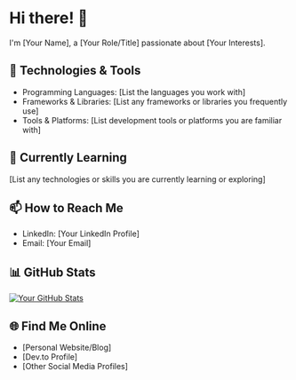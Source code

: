 # Hi there! 👋

I'm [Your Name], a [Your Role/Title] passionate about [Your Interests].

## 🔧 Technologies & Tools

- Programming Languages: [List the languages you work with]
- Frameworks & Libraries: [List any frameworks or libraries you frequently use]
- Tools & Platforms: [List development tools or platforms you are familiar with]

## 🌱 Currently Learning

[List any technologies or skills you are currently learning or exploring]

## 📫 How to Reach Me

- LinkedIn: [Your LinkedIn Profile]
- Email: [Your Email]

## 📊 GitHub Stats

[![Your GitHub Stats](https://github-readme-stats.vercel.app/api?username=your-username&show_icons=true&count_private=true)](https://github.com/anuraghazra/github-readme-stats)

## 🌐 Find Me Online

- [Personal Website/Blog]
- [Dev.to Profile]
- [Other Social Media Profiles]
